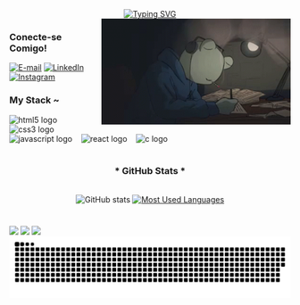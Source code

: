 <div align="center">
  <a href="https://git.io/typing-svg">
    <img src="https://readme-typing-svg.demolab.com?font=Fira+Code&weight=500&size=22&pause=1000&color=fe8019&center=true&vCenter=true&random=false&width=524&lines=%E2%8A%B9+Bem-+vindo+ao+meu+perfil+%E2%8A%B9" alt="Typing SVG">
  </a>
</div>

<img align="right" alt="" height="190px" src="./img/study.gif">

<h3 align="left">Conecte-se Comigo!</h3>

[![E-mail](https://img.shields.io/badge/-Twitch-000?style=for-the-badge&logo=twitch&logoColor=fe8019&color:FFF)](mailto:adrielmelosantana@gmail.com)
[![LinkedIn](https://img.shields.io/badge/-LinkedIn-000?style=for-the-badge&logo=linkedin&logoColor=fe8019&color:FFF)](https)
[![Instagram](https://img.shields.io/badge/-Instagram-000?style=for-the-badge&logo=instagram&logoColor=fe8019&color:FFF)](https://www.instagram.com/adrielkkkj/)


<h3 align="left">My Stack ~</h3>

<div align="left">
  <img src="https://cdn.jsdelivr.net/gh/devicons/devicon/icons/html5/html5-original.svg" height="25" alt="html5 logo"  />
  <img width="8" />
  <img src="https://cdn.jsdelivr.net/gh/devicons/devicon/icons/css3/css3-original.svg" height="25" alt="css3 logo"  />
  <img width="8" />
  <img src="https://cdn.jsdelivr.net/gh/devicons/devicon/icons/javascript/javascript-plain.svg" height="25" alt="javascript logo"  />
  <img width="8" />
  <img src="https://cdn.jsdelivr.net/gh/devicons/devicon/icons/laravel/laravel-original.svg" height="25" alt="react logo"  />
  <img width="8" />
  <img src="https://cdn.jsdelivr.net/gh/devicons/devicon/icons/tailwindcss/tailwindcss-original.svg" height="25" alt="c logo"  />
  <img width="8" />
</div>

#





#

<div style="text-align: center;" align="center">
  <h3>* GitHub Stats *</h3>
  <br>
  <img src="https://github-readme-stats-git-masterrstaa-rickstaa.vercel.app/api?username=meloadriel&hide_title=true&show_icons=true&include_all_commits=false&count_private=true&line_height=25&hide=issues&bg_color=282828&title_color=D8A52E&text_color=8EC07C&border_radius=3&border_color=D4D3D3&icon_color=FE8019&theme=jolly" alt="GitHub stats">

  <a href="https://github.com/meloadriel/github-readme-stats">
    <img src="https://github-readme-stats-git-masterrstaa-rickstaa.vercel.app/api/top-langs/?username=meloadriel&line_height=10&card_width=290&layout=compact&hide_title=false&count_private=true&langs_count=4&show_icons=true&title_color=D8A52E&hide=html,scss,less&bg_color=282828&text_color=8EC07C&border_radius=3&border_color=D4D3D3&count_private=true" alt="Most Used Languages">
  </a>
</div>


#









<div> 
  <a href="https://www.instagram.com/driano.css/" target="_blank"><img src="https://img.shields.io/badge/-Instagram-%23E4405F?style=for-the-badge&logo=instagram&logoColor=white" target="_blank"></a>
  <a href = "mailto:adrianosenny@gmail.com"><img src="https://img.shields.io/badge/-Gmail-%23333?style=for-the-badge&logo=gmail&logoColor=white" target="_blank"></a>
  <a href="https://www.linkedin.com/in/adriano-melo-3500a6234/" target="_blank"><img src="https://img.shields.io/badge/-LinkedIn-%230077B5?style=for-the-badge&logo=linkedin&logoColor=white" target="_blank"></a>
</div>

<picture align="center">
  <source media="(prefers-color-scheme: dark)" srcset="https://raw.githubusercontent.com/meloadriel/meloadriel/output/github-contribution-grid-snake-dark.svg">
  <source media="(prefers-color-scheme: light)" srcset="https://raw.githubusercontent.com/meloadriel/meloadriel/output/github-contribution-grid-snake-dark.svg">
  <img align="center" alt="github contribution grid snake animation" src="https://raw.githubusercontent.com/meloadriel/meloadriel/output/github-contribution-grid-snake.svg">
</picture>
